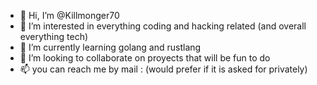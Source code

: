 - 👋 Hi, I’m @Killmonger70
- 👀 I’m interested in everything coding and hacking related (and overall everything tech)
- 🌱 I’m currently learning golang and rustlang
- 💞️ I’m looking to collaborate on proyects that will be fun to do
- 📫 you can reach me by mail : (would prefer if it is asked for privately)

<!---
Killmonger70/Killmonger70 is a ✨ special ✨ repository because its `README.md` (this file) appears on your GitHub profile.
You can click the Preview link to take a look at your changes.
--->
